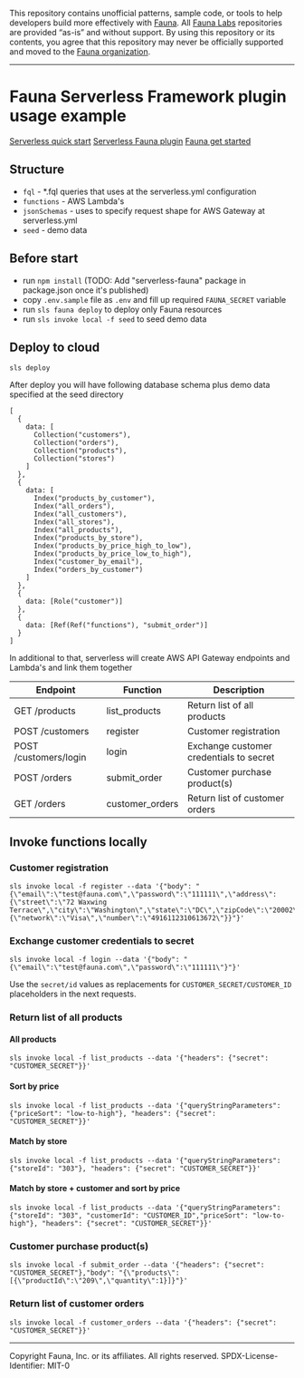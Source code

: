 This repository contains unofficial patterns, sample code, or tools to help developers build more effectively with [Fauna][fauna]. All [Fauna Labs][fauna-labs] repositories are provided “as-is” and without support. By using this repository or its contents, you agree that this repository may never be officially supported and moved to the [Fauna organization][fauna-organization].

---

# Fauna Serverless Framework plugin usage example

[Serverless quick start](https://www.serverless.com/framework/docs/providers/aws/guide/quick-start/)
[Serverless Fauna plugin](https://github.com/fauna/serverless-fauna/)
[Fauna get started](https://docs.fauna.com/fauna/current/start/)

## Structure
- `fql` - *.fql queries that uses at the serverless.yml configuration
- `functions` - AWS Lambda's
- `jsonSchemas` - uses to specify request shape for AWS Gateway at serverless.yml
- `seed` - demo data

## Before start
- run `npm install` (TODO: Add "serverless-fauna" package in package.json once it's published)
- copy `.env.sample` file as `.env` and fill up required `FAUNA_SECRET` variable
- run `sls fauna deploy` to deploy only Fauna resources
- run  `sls invoke local -f seed` to seed demo data

## Deploy to cloud
```
sls deploy
```

After deploy you will have following database schema plus demo data specified at the seed directory
```
[
  {
    data: [
      Collection("customers"),
      Collection("orders"),
      Collection("products"),
      Collection("stores")
    ]
  },
  {
    data: [
      Index("products_by_customer"),
      Index("all_orders"),
      Index("all_customers"),
      Index("all_stores"),
      Index("all_products"),
      Index("products_by_store"),
      Index("products_by_price_high_to_low"),
      Index("products_by_price_low_to_high"),
      Index("customer_by_email"),
      Index("orders_by_customer")
    ]
  },
  {
    data: [Role("customer")]
  },
  {
    data: [Ref(Ref("functions"), "submit_order")]
  }
]

```

In additional to that, serverless will create AWS API Gateway endpoints and Lambda's and link them together

| Endpoint              | Function        | Description                             |
| --------------------- | --------------- | --------------------------------------- |
| GET /products         | list_products   | Return list of all products             |
| POST /customers       | register        | Customer registration                   |
| POST /customers/login | login           | Exchange customer credentials to secret |
| POST /orders          | submit_order    | Customer purchase product(s)            |
| GET /orders           | customer_orders | Return list of customer orders          |


## Invoke functions locally

### Customer registration

```
sls invoke local -f register --data '{"body": "{\"email\":\"test@fauna.com\",\"password\":\"111111\",\"address\":{\"street\":\"72 Waxwing Terrace\",\"city\":\"Washington\",\"state\":\"DC\",\"zipCode\":\"20002\"},\"creditCard\":{\"network\":\"Visa\",\"number\":\"4916112310613672\"}}"}'
```

### Exchange customer credentials to secret

```
sls invoke local -f login --data '{"body": "{\"email\":\"test@fauna.com\",\"password\":\"111111\"}"}'
```

Use the `secret/id` values as replacements for `CUSTOMER_SECRET/CUSTOMER_ID` placeholders in the next requests.

### Return list of all products

#### All products

```
sls invoke local -f list_products --data '{"headers": {"secret": "CUSTOMER_SECRET"}}'
```

#### Sort by price

```
sls invoke local -f list_products --data '{"queryStringParameters": {"priceSort": "low-to-high"}, "headers": {"secret": "CUSTOMER_SECRET"}}'
```

#### Match by store

```
sls invoke local -f list_products --data '{"queryStringParameters": {"storeId": "303"}, "headers": {"secret": "CUSTOMER_SECRET"}}'
```

#### Match by store + customer and sort by price

```
sls invoke local -f list_products --data '{"queryStringParameters": {"storeId": "303", "customerId": "CUSTOMER_ID","priceSort": "low-to-high"}, "headers": {"secret": "CUSTOMER_SECRET"}}'
```

### Customer purchase product(s)

```
sls invoke local -f submit_order --data '{"headers": {"secret": "CUSTOMER_SECRET"},"body": "{\"products\":[{\"productId\":\"209\",\"quantity\":1}]}"}'
```

### Return list of customer orders  

```
sls invoke local -f customer_orders --data '{"headers": {"secret": "CUSTOMER_SECRET"}}'
```

---

Copyright Fauna, Inc. or its affiliates. All rights reserved. SPDX-License-Identifier: MIT-0

[fauna]: https://www.fauna.com/
[fauna-labs]: https://github.com/fauna-labs
[fauna-organization]: https://github.com/fauna
